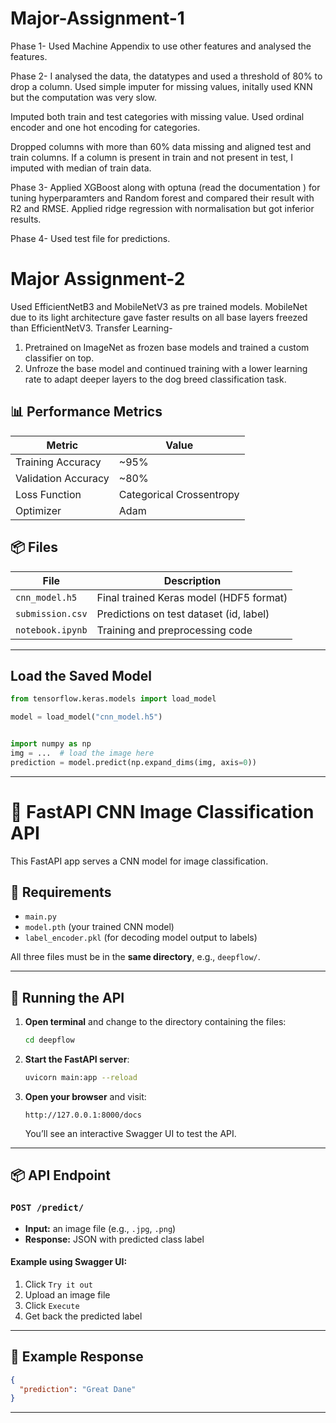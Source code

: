 # Major-Assignment-1

Phase 1- Used Machine Appendix to use other features and analysed the features.

Phase 2- I analysed the data, the datatypes and used a threshold of 80% to drop a column. Used simple imputer for missing values, initally used KNN but the computation was very slow.

Imputed both train and test categories with missing value. Used ordinal encoder and one hot encoding for categories.

Dropped columns with more than 60% data missing and aligned test and train columns. If a column is present in train and not present in test, I imputed with median of train data.

Phase 3- Applied XGBoost along with optuna (read the documentation ) for tuning hyperparamters and Random forest and compared their result with R2 and RMSE. Applied ridge regression with normalisation but got inferior results.

Phase 4- Used test file for predictions.

# Major Assignment-2

Used EfficientNetB3 and MobileNetV3 as pre trained models. MobileNet due to its light architecture gave faster results on all base layers freezed than EfficientNetV3.
Transfer Learning-
1)  Pretrained on ImageNet as frozen base models and trained a custom classifier on top.
2) Unfroze the base model and continued training with a lower learning rate to adapt deeper layers to the dog breed classification task.

## 📊 Performance Metrics

| Metric              | Value       |
|---------------------|-------------|
| Training Accuracy   | ~95%        |
| Validation Accuracy | ~80%        |
| Loss Function       | Categorical Crossentropy |
| Optimizer           | Adam        |

## 📦 Files

| File              | Description                                |
|-------------------|--------------------------------------------|
| `cnn_model.h5`    | Final trained Keras model (HDF5 format)    |
| `submission.csv`  | Predictions on test dataset (id, label)    |
| `notebook.ipynb`  | Training and preprocessing code            |

---
## Load the Saved Model

```python
from tensorflow.keras.models import load_model

model = load_model("cnn_model.h5")


import numpy as np
img = ...  # load the image here 
prediction = model.predict(np.expand_dims(img, axis=0))
```
------

# 🧠 FastAPI CNN Image Classification API

This FastAPI app serves a CNN model for image classification.

## 📁 Requirements

- `main.py`
- `model.pth` (your trained CNN model)
- `label_encoder.pkl` (for decoding model output to labels)

All three files must be in the **same directory**, e.g., `deepflow/`.

---

## 🚀 Running the API

1. **Open terminal** and change to the directory containing the files:

   ```bash
   cd deepflow
   ```

2. **Start the FastAPI server**:

   ```bash
   uvicorn main:app --reload
   ```

3. **Open your browser** and visit:

   ```
   http://127.0.0.1:8000/docs
   ```

   You’ll see an interactive Swagger UI to test the API.

---

## 📦 API Endpoint

### `POST /predict/`

- **Input:** an image file (e.g., `.jpg`, `.png`)
- **Response:** JSON with predicted class label

#### Example using Swagger UI:

1. Click `Try it out`
2. Upload an image file
3. Click `Execute`
4. Get back the predicted label 

---

## 📝 Example Response

```json
{
  "prediction": "Great Dane"
}
```

---







